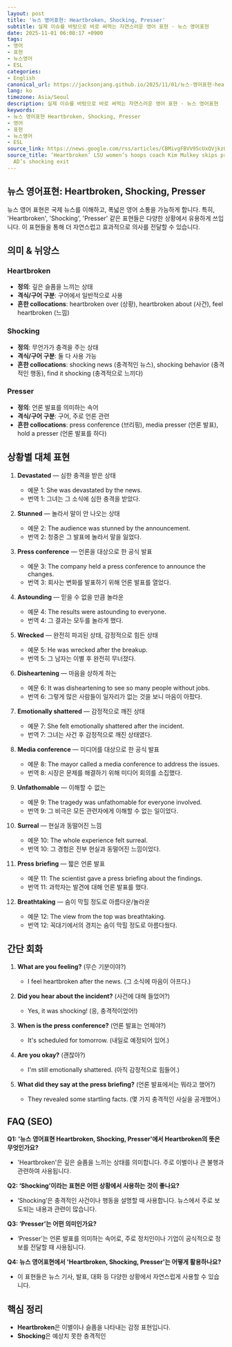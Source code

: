 ```yaml
---
layout: post
title: '뉴스 영어표현: Heartbroken, Shocking, Presser'
subtitle: 실제 이슈를 바탕으로 바로 써먹는 자연스러운 영어 표현 · 뉴스 영어표현
date: 2025-11-01 06:08:17 +0900
tags:
- 영어
- 표현
- 뉴스영어
- ESL
categories:
- English
canonical_url: https://jacksonjang.github.io/2025/11/01/뉴스-영어표현-heartbroken-shocking-presser/
lang: ko
timezone: Asia/Seoul
description: 실제 이슈를 바탕으로 바로 써먹는 자연스러운 영어 표현 · 뉴스 영어표현
keywords:
- 뉴스 영어표현 Heartbroken, Shocking, Presser
- 영어
- 표현
- 뉴스영어
- ESL
source_link: https://news.google.com/rss/articles/CBMivgFBVV95cUxQVjkzQlZPVWFSbDhoZy02ZDFObWJVZDZDUFRKOGc1LVREZ3lWVzRpRzdTbzgzeTVSV3RiTlZ0aVY4YW9rRzNFSFo1TjhsTVh5RmNyRVc3UXpoME5YWWNZd3d1Q3hIU3FUMlhLZTBadGhzd2NEclBmYkFMWHMtUFVHUWxWbU9lcGQtR1I0YW9CY2RDZlR1TENPZUE1OU1tZFNGNnBUVm81WFhaem1OTnlNWlRVMVFhTjdlVmh4X3ZB?oc=5
source_title: ‘Heartbroken’ LSU women’s hoops coach Kim Mulkey skips presser after
  AD’s shocking exit
---
```


## 뉴스 영어표현: Heartbroken, Shocking, Presser

뉴스 영어 표현은 국제 뉴스를 이해하고, 폭넓은 영어 소통을 가능하게 합니다. 특히, 'Heartbroken', 'Shocking', 'Presser' 같은 표현들은 다양한 상황에서 유용하게 쓰입니다. 이 표현들을 통해 더 자연스럽고 효과적으로 의사를 전달할 수 있습니다.

## 의미 & 뉘앙스

### Heartbroken
- **정의**: 깊은 슬픔을 느끼는 상태
- **격식/구어 구분**: 구어에서 일반적으로 사용
- **흔한 collocations**: heartbroken over (상황), heartbroken about (사건), feel heartbroken (느낌)

### Shocking
- **정의**: 무언가가 충격을 주는 상태
- **격식/구어 구분**: 둘 다 사용 가능
- **흔한 collocations**: shocking news (충격적인 뉴스), shocking behavior (충격적인 행동), find it shocking (충격적으로 느끼다)

### Presser
- **정의**: 언론 발표를 의미하는 속어
- **격식/구어 구분**: 구어, 주로 언론 관련
- **흔한 collocations**: press conference (브리핑), media presser (언론 발표), hold a presser (언론 발표를 하다)

## 상황별 대체 표현

1. **Devastated** — 심한 충격을 받은 상태
   - 예문 1: She was devastated by the news.
   - 번역 1: 그녀는 그 소식에 심한 충격을 받았다.

2. **Stunned** — 놀라서 말이 안 나오는 상태
   - 예문 2: The audience was stunned by the announcement.
   - 번역 2: 청중은 그 발표에 놀라서 말을 잃었다.

3. **Press conference** — 언론을 대상으로 한 공식 발표
   - 예문 3: The company held a press conference to announce the changes.
   - 번역 3: 회사는 변화를 발표하기 위해 언론 발표를 열었다.

4. **Astounding** — 믿을 수 없을 만큼 놀라운
   - 예문 4: The results were astounding to everyone.
   - 번역 4: 그 결과는 모두를 놀라게 했다.

5. **Wrecked** — 완전히 파괴된 상태, 감정적으로 힘든 상태
   - 예문 5: He was wrecked after the breakup.
   - 번역 5: 그 남자는 이별 후 완전히 무너졌다.

6. **Disheartening** — 마음을 상하게 하는
   - 예문 6: It was disheartening to see so many people without jobs.
   - 번역 6: 그렇게 많은 사람들이 일자리가 없는 것을 보니 마음이 아팠다.

7. **Emotionally shattered** — 감정적으로 깨진 상태
   - 예문 7: She felt emotionally shattered after the incident.
   - 번역 7: 그녀는 사건 후 감정적으로 깨진 상태였다.

8. **Media conference** — 미디어를 대상으로 한 공식 발표
   - 예문 8: The mayor called a media conference to address the issues.
   - 번역 8: 시장은 문제를 해결하기 위해 미디어 회의를 소집했다.

9. **Unfathomable** — 이해할 수 없는
   - 예문 9: The tragedy was unfathomable for everyone involved.
   - 번역 9: 그 비극은 모든 관련자에게 이해할 수 없는 일이었다.

10. **Surreal** — 현실과 동떨어진 느낌
    - 예문 10: The whole experience felt surreal.
    - 번역 10: 그 경험은 전부 현실과 동떨어진 느낌이었다.

11. **Press briefing** — 짧은 언론 발표
    - 예문 11: The scientist gave a press briefing about the findings.
    - 번역 11: 과학자는 발견에 대해 언론 발표를 했다.

12. **Breathtaking** — 숨이 막힐 정도로 아름다운/놀라운
    - 예문 12: The view from the top was breathtaking.
    - 번역 12: 꼭대기에서의 경치는 숨이 막힐 정도로 아름다웠다.

## 간단 회화

1. **What are you feeling?** (무슨 기분이야?)
   - I feel heartbroken after the news. (그 소식에 마음이 아프다.)

2. **Did you hear about the incident?** (사건에 대해 들었어?)
   - Yes, it was shocking! (응, 충격적이었어!)

3. **When is the press conference?** (언론 발표는 언제야?)
   - It's scheduled for tomorrow. (내일로 예정되어 있어.)

4. **Are you okay?** (괜찮아?)
   - I'm still emotionally shattered. (아직 감정적으로 힘들어.)

5. **What did they say at the press briefing?** (언론 발표에서는 뭐라고 했어?)
   - They revealed some startling facts. (몇 가지 충격적인 사실을 공개했어.)

## FAQ (SEO)

**Q1: '뉴스 영어표현 Heartbroken, Shocking, Presser'에서 Heartbroken의 뜻은 무엇인가요?**
- 'Heartbroken'은 깊은 슬픔을 느끼는 상태를 의미합니다. 주로 이별이나 큰 불행과 관련하여 사용됩니다.

**Q2: ‘Shocking’이라는 표현은 어떤 상황에서 사용하는 것이 좋나요?**
- ‘Shocking’은 충격적인 사건이나 행동을 설명할 때 사용합니다. 뉴스에서 주로 보도되는 내용과 관련이 많습니다.

**Q3: ‘Presser’는 어떤 의미인가요?**
- ‘Presser’는 언론 발표를 의미하는 속어로, 주로 정치인이나 기업이 공식적으로 정보를 전달할 때 사용됩니다.

**Q4: 뉴스 영어표현에서 'Heartbroken, Shocking, Presser'는 어떻게 활용하나요?**
- 이 표현들은 뉴스 기사, 발표, 대화 등 다양한 상황에서 자연스럽게 사용할 수 있습니다.

## 핵심 정리

- **Heartbroken**은 이별이나 슬픔을 나타내는 감정 표현입니다.
- **Shocking**은 예상치 못한 충격적인